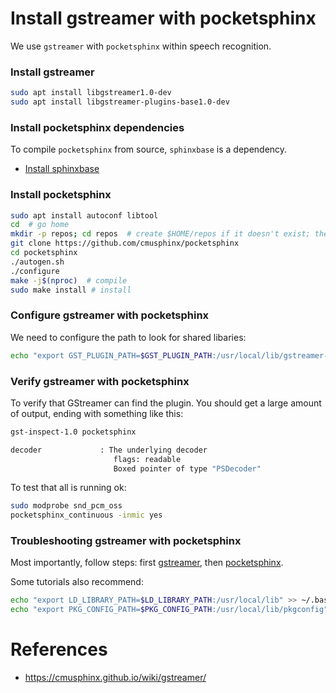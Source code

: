 # Install gstreamer with pocketsphinx

We use `gstreamer` with `pocketsphinx` within speech recognition.

### Install gstreamer

```bash
sudo apt install libgstreamer1.0-dev
sudo apt install libgstreamer-plugins-base1.0-dev
```

### Install pocketsphinx dependencies

To compile `pocketsphinx` from source, `sphinxbase` is a dependency.

- [Install sphinxbase](install-sphinxbase.md)

### Install pocketsphinx

```bash
sudo apt install autoconf libtool
cd  # go home
mkdir -p repos; cd repos  # create $HOME/repos if it doesn't exist; then, enter it
git clone https://github.com/cmusphinx/pocketsphinx
cd pocketsphinx
./autogen.sh
./configure
make -j$(nproc)  # compile
sudo make install # install
```

### Configure gstreamer with pocketsphinx

We need to configure the path to look for shared libaries:

```bash
echo "export GST_PLUGIN_PATH=$GST_PLUGIN_PATH:/usr/local/lib/gstreamer-1.0" >> ~/.bashrc
```

### Verify gstreamer with pocketsphinx

To verify that GStreamer can find the plugin. You should get a large amount of output, ending with something like this:

```bash
gst-inspect-1.0 pocketsphinx

decoder             : The underlying decoder
                       flags: readable
                       Boxed pointer of type "PSDecoder"
```

To test that all is running ok:

```bash
sudo modprobe snd_pcm_oss
pocketsphinx_continuous -inmic yes
```

### Troubleshooting gstreamer with pocketsphinx

Most importantly, follow steps: first [gstreamer](), then [pocketsphinx]().

Some tutorials also recommend:
```bash
echo "export LD_LIBRARY_PATH=$LD_LIBRARY_PATH:/usr/local/lib" >> ~/.bashrc
echo "export PKG_CONFIG_PATH=$PKG_CONFIG_PATH:/usr/local/lib/pkgconfig" >> ~/.bashrc
```

# References
- https://cmusphinx.github.io/wiki/gstreamer/

